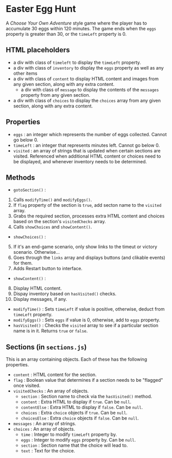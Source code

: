 # Easter Egg Hunt
A *Choose Your Own Adventure* style game where the player has to accumulate 30 eggs within 120 minutes. The game ends when the `eggs` property is greater than 30, or the `timeLeft` property is 0.

## HTML placeholders
- a div with class of `timeleft` to display the `timeLeft` property.
- a div with class of `inventory` to display the `eggs` property as well as any other items
- a div with class of `content` to display HTML content and images from any given section, along with any extra content.
  - a div with class of `message` to display the contents of the `messages` property from any given section.
- a div with class of `choices` to display the `choices` array from any given section, along with any extra content.

## Properties
- `eggs` : an integer which represents the number of eggs collected. Cannot go below 0.
- `timeLeft` : an integer that represents minutes left. Cannot go below 0.
- `visited` : an array of strings that is updated when certain sections are visited. Referenced when additional HTML content or choices need to be displayed, and whenever inventory needs to be determined.

## Methods
- `gotoSection()` : 
1. Calls `modifyTime()` and `modifyEggs()`.
2. If `flag` property of the section is `true`, add secton name to the `visited` array.
3. Grabs the required section, processes extra HTML content and choices based on the section's `visitedChecks` array.
4. Calls `showChoices` and `showContent()`.
- `showChoices()` : 
5. If it's an end-game scenario, only show links to the timeut or victory scenario. Otherwise...
6. Goes through the `links` array and displays buttons (and clikable events) for them.
7. Adds Restart button to interface.
- `showContent()` :
8. Display HTML content.
9. Dispay inventory based on `hasVisited()` checks.
10. Display messages, if any.
- `modifyTime()` : Sets `timeLeft` if value is positive, otherwise, deduct from `timeLeft` property.
- `modifyEggs()` : Sets `eggs` if value is 0, otherwise, add to `eggs` property.
- `hasVisited()` : Checks the `visited` array to see if a particular section name is in it. Returns `true` or `false`.

## Sections (in `sections.js`)
This is an array containing objects. Each of these has the following properties.
- `content` : HTML content for the section.
- `flag` : Boolean value that determines if a section needs to be "flagged" once visited.
- `visitedChecks` : An array of objects.
  - `section` : Section name to check via the `hasVisited()` method.
  - `content` : Extra HTML to display if `true`. Can be `null`.
  - `contentElse` : Extra HTML to display if `false`. Can be `null`.
  - `choices` : Extra `choice` objects if `true`. Can be `null`.
  - `choicesElse` : Extra `choice` objects if `false`. Can be `null`.
- `messages` : An array of strings.
- `choices` : An array of objects.
  - `time` : Integer to modify `timeLeft` property by.
  - `eggs` : Integer to modify `eggs` property by. Can be `null`.
  - `section` : Section name that the choice will lead to.
  - `text` : Text for the choice.
